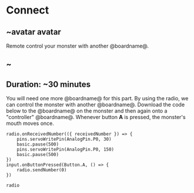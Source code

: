 # Connect

## ~avatar avatar

Remote control your monster with another @boardname@.

## ~

## Duration: ~30 minutes

You will need one more @boardname@ for this part. By using the radio, we can control the monster with another @boardname@. Download the code below to the @boardname@ on the monster and then again onto a "controller" @boardname@. Whenever button **A** is pressed, the monster's mouth moves once.

```blocks
radio.onReceivedNumber(({ receivedNumber }) => {
    pins.servoWritePin(AnalogPin.P0, 30)
    basic.pause(500)
    pins.servoWritePin(AnalogPin.P0, 150)
    basic.pause(500)
})
input.onButtonPressed(Button.A, () => {
    radio.sendNumber(0)
})
```

```package
radio
```